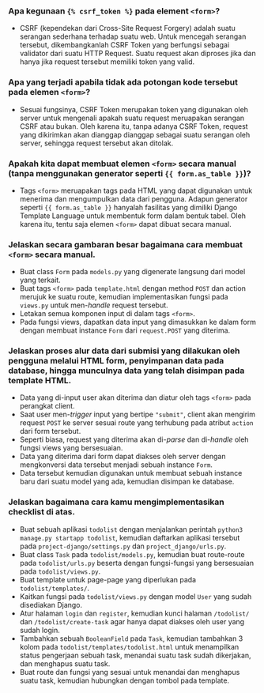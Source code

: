### Apa kegunaan `{% csrf_token %}` pada element `<form>`?
- CSRF (kependekan dari Cross-Site Request Forgery) adalah suatu serangan sederhana terhadap suatu web. Untuk mencegah serangan tersebut, dikembangkanlah CSRF Token yang berfungsi sebagai validator dari suatu HTTP Request. Suatu request akan diproses jika dan hanya jika request tersebut memiliki token yang valid.

### Apa yang terjadi apabila tidak ada potongan kode tersebut pada elemen `<form>`?
- Sesuai fungsinya, CSRF Token merupakan token yang digunakan oleh server untuk mengenali apakah suatu request meruapakan serangan CSRF atau bukan. Oleh karena itu, tanpa adanya CSRF Token, request yang dikirimkan akan dianggap dianggap sebagai suatu serangan oleh server, sehingga request tersebut akan ditolak.

### Apakah kita dapat membuat elemen `<form>` secara manual (tanpa menggunakan generator seperti `{{ form.as_table }}`)? 
- Tags `<form>` meruapakan tags pada HTML yang dapat digunakan untuk menerima dan mengumpulkan data dari pengguna. Adapun generator seperti `{{ form.as_table }}` hanyalah fasilitas yang dimiliki Django Template Language untuk membentuk form dalam bentuk tabel. Oleh karena itu, tentu saja elemen `<form>` dapat dibuat secara manual.

### Jelaskan secara gambaran besar bagaimana cara membuat `<form>` secara manual.
- Buat class `Form` pada `models.py` yang digenerate langsung dari model yang terkait.
- Buat tags `<form>` pada `template.html` dengan method `POST` dan action merujuk ke suatu route, kemudian implementasikan fungsi pada `views.py` untuk men-*handle* request tersebut.
- Letakan semua komponen input di dalam tags `<form>`.
- Pada fungsi views, dapatkan data input yang dimasukkan ke dalam form dengan membuat instance `Form` dari `request.POST` yang diterima.

### Jelaskan proses alur data dari submisi yang dilakukan oleh pengguna melalui HTML form, penyimpanan data pada database, hingga munculnya data yang telah disimpan pada template HTML.
- Data yang di-input user akan diterima dan diatur oleh tags `<form>` pada perangkat client.
- Saat user men-*trigger* input yang bertipe `"submit"`, client akan mengirim request `POST` ke server sesuai route yang terhubung pada atribut `action` dari form tersebut.
- Seperti biasa, request yang diterima akan di-*parse* dan di-*handle* oleh fungsi views yang bersesuaian.
- Data yang diterima dari form dapat diakses oleh server dengan mengkonversi data tersebut menjadi sebuah instance `Form`.
- Data tersebut kemudian digunakan untuk membuat sebuah instance baru dari suatu model yang ada, kemudian disimpan ke database.

### Jelaskan bagaimana cara kamu mengimplementasikan checklist di atas.
- Buat sebuah aplikasi `todolist` dengan menjalankan perintah `python3 manage.py startapp todolist`, kemudian daftarkan aplikasi tersebut pada `project-django/settings.py` dan `project_django/urls.py`.
- Buat class `Task` pada `todolist/models.py`, kemudian buat route-route pada `todolist/urls.py` beserta dengan fungsi-fungsi yang bersesuaian pada `todolist/views.py`.
- Buat template untuk page-page yang diperlukan pada `todolist/templates/`.
- Kaitkan fungsi pada `todolist/views.py` dengan model `User` yang sudah disediakan Django.
- Atur halaman `login` dan `register`, kemudian kunci halaman `/todolist/` dan `/todolist/create-task` agar hanya dapat diakses oleh user yang sudah login.
- Tambahkan sebuah `BooleanField` pada `Task`, kemudian tambahkan 3 kolom pada `todolist/templates/todolist.html` untuk menampilkan status pengerjaan sebuah task, menandai suatu task sudah dikerjakan, dan menghapus suatu task.
- Buat route dan fungsi yang sesuai untuk menandai dan menghapus suatu task, kemudian hubungkan dengan tombol pada template.